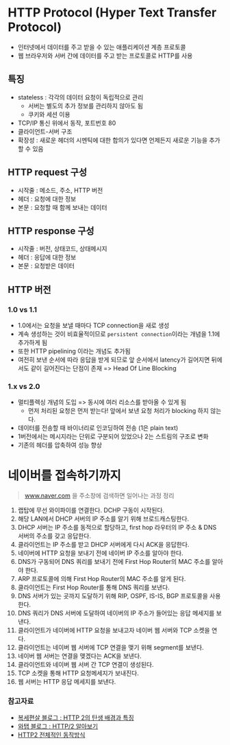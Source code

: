 # HTTP Protocol (Hyper Text Transfer Protocol)

- 인터넷에서 데이터를 주고 받을 수 있는 애플리케이션 계층 프로토콜
- 웹 브라우저와 서버 간에 데이터를 주고 받는 프로토콜로 HTTP를 사용

## 특징

- stateless : 각각의 데이터 요청이 독립적으로 관리
  - 서버는 별도의 추가 정보를 관리하지 않아도 됨
  - 쿠키와 세션 이용
- TCP/IP 통신 위에서 동작, 포트번호 80
- 클라이언트-서버 구조
- 확장성 : 새로운 헤더의 시멘틱에 대한 합의가 있다면 언제든지 새로운 기능을 추가할 수 있음

## HTTP request 구성

- 시작줄 : 메소드, 주소, HTTP 버전
- 헤더 : 요청에 대한 정보
- 본문 : 요청할 때 함께 보내는 데이터

## HTTP response 구성

- 시작줄 : 버전, 상태코드, 상태메시지
- 헤더 : 응답에 대한 정보
- 본문 : 요청받은 데이터

## HTTP 버전

### 1.0 vs 1.1

- 1.0에서는 요청을 보낼 때마다 TCP connection을 새로 생성
- 계속 생성하는 것이 비효율적이므로 `persistent connection`이라는 개념을 1.1에 추가하게 됨
- 또한 HTTP pipelining 이라는 개념도 추가됨
- 여전히 보낸 순서에 따라 응답을 받게 되므로 앞 순서에서 latency가 길어지면 뒤에서도 같이 길어진다는 단점이 존재 => Head Of Line Blocking

### 1.x vs 2.0

- 멀티플렉싱 개념의 도입 => 동시에 여러 리소스를 받아올 수 있게 됨
  - 먼저 처리된 요청은 먼저 받는다! 앞에서 보낸 요청 처리가 blocking 하지 않는다.
- 데이터를 전송할 때 바이너리로 인코딩하여 전송 (1은 plain text)
- 1버전에서는 메시지라는 단위로 구분되어 있었으나 2는 스트림의 구조로 변화
- 기존의 헤더를 압축하여 성능 향상

# 네이버를 접속하기까지

> www.naver.com 을 주소창에 검색하면 일어나는 과정 정리

1. 랩탑에 무선 와이파이를 연결한다. DCHP 구동이 시작된다.
2. 해당 LAN에서 DHCP 서버의 IP 주소를 알기 위해 브로드캐스팅한다.
3. DHCP 서버는 IP 주소를 동적으로 할당하고, first hop 라우터의 IP 주소 & DNS 서버의 주소를 갖고 응답한다.
4. 클라이언트는 IP 주소를 받고 DHCP 서버에게 다시 ACK을 응답한다.
5. 네이버에 HTTP 요청을 보내기 전에 네이버 IP 주소를 알아야 한다.
6. DNS가 구동되어 DNS 쿼리를 보내기 전에 First Hop Router의 MAC 주소를 알아야 한다.
7. ARP 프로토콜에 의해 First Hop Router의 MAC 주소를 알게 된다.
8. 클라이언트는 First Hop Router를 통해 DNS 쿼리를 보낸다.
9.  DNS 서버가 있는 곳까지 도달하기 위해 RIP, OSPF, IS-IS, BGP 프로토콜을 사용한다.
10. DNS 쿼리가 DNS 서버에 도달하여 네이버의 IP 주소가 들어있는 응답 메세지를 보낸다.
11. 클라이언트가 네이버에 HTTP 요청을 보내고자 네이버 웹 서버와 TCP 소켓을 연다.
12. 클라이언트는 네이버 웹 서버에 TCP 연결을 맺기 위해 segment를 보낸다.
13. 네이버 웹 서버는 연결을 맺겠다는 ACK을 보낸다.
14. 클라이언트와 네이버 웹 서버 간 TCP 연결이 생성된다.
15. TCP 소켓을 통해 HTTP 요청메세지가 보내진다.
16. 웹 서버는 HTTP 응답 메세지를 보낸다.

### 참고자료
- [복세편살 블로그 : HTTP 2의 탄생 배경과 특징](https://americanopeople.tistory.com/115)
- [와탭 블로그 : HTTP/2 알아보기](https://www.whatap.io/ko/blog/38/)
- [HTTP2 전체적인 동작방식](https://b.luavis.kr/http2/http2-overall-operation)